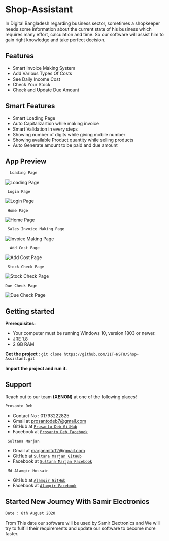 # Shop-Assistant
In Digital Bangladesh regarding business sector, sometimes a shopkeeper needs some information about the current state of his business which requires many effort, calculation and time. So our software will assist him to gain right knowledge and take perfect decision.


## Features
 * Smart Invoice Making System
 * Add Various Types Of Costs
 * See Daily Income Cost
 * Check Your Stock
 * Check and Update Due Amount
 
 ## Smart Features
  * Smart Loading Page
  * Auto Capitalizartion while making invoice
  * Smart Validation in every steps
  * Showing number of digits while giving mobile number
  * Showing available Product quantity while selling products
  * Auto Generate amount to be paid and due amount
  
 ## App Preview 
```
  Loading Page
```
 ![Loading Page](https://github.com/IIT-NSTU/Shop-Assistant/blob/master/src/Pictures/Loading_Page.png)
 ```
  Login Page
  ```
 ![Login Page](https://github.com/IIT-NSTU/Shop-Assistant/blob/master/src/Pictures/Login_Page.png)
 ```
  Home Page
  ```
 ![Home Page](https://github.com/IIT-NSTU/Shop-Assistant/blob/master/src/Pictures/Home_Page.png)
 ```
  Sales Invoice Making Page
  ```
 ![Invoice Making Page](https://github.com/IIT-NSTU/Shop-Assistant/blob/master/src/Pictures/Invoice_Making_Page.png)
 
```
  Add Cost Page
```
 
 ![Add Cost Page](https://github.com/IIT-NSTU/Shop-Assistant/blob/master/src/Pictures/Add_Cost_Page.png)
 ```
  Stock Check Page
  ```
 ![Stock Check Page](https://github.com/IIT-NSTU/Shop-Assistant/blob/master/src/Pictures/Stock_Check_Page.png)
  ```
  Due Check Page
  ```
 ![Due Check Page](https://github.com/IIT-NSTU/Shop-Assistant/blob/master/src/Pictures/Due_Check_Page.png)

 
 ## Getting started
**Prerequisites:**
- Your computer must be running Windows 10, version 1803 or newer.
- JRE 1.8
- 2 GB RAM

**Get the project** :
    ```
    git clone https://github.com/IIT-NSTU/Shop-Assistant.git
    ```
    
**Import the project and run it.**    
  
## Support

Reach out to our team **(XENON)** at one of the following places!

 ```
 Prosanto Deb
 ```
- Contact No : 01793222825
- Gmail at prosantodeb7@gmail.com
- GitHub at <a href="https://github.com/Prosanto7" target="_blank">`Prosanto Deb GitHub`</a>
- Facebook at <a href="https://web.facebook.com/prosantoDEB" target="_blank">`Prosanto Deb Facebook`</a>

```
 Sultana Marjan
 ```
- Gmail at marjanmitu12@gmail.com 
- GitHub at <a href="https://github.com/marjan12" target="_blank">`Sultana Marjan GitHub`</a>
- Facebook at <a href="https://web.facebook.com/marjan.mitu.7796" target="_blank">`Sultana Marjan Facebook`</a>

```
 Md Alamgir Hossain
 ```
- GitHub at <a href="https://github.com/Dark-Hunter22" target="_blank">`Alamgir GitHub`</a>
- Facebook at <a href="https://web.facebook.com/meshwork.web" target="_blank">`Alamgir Facebook`</a>
  
  
  
 ## Started New Journey With Samir Electronics
 ``` 
Date : 8th August 2020
 ```
 From This date our software will be used by Samir Electronics and We will try to fulfill their requirements and update our software to become more faster.
  
    
    
 
